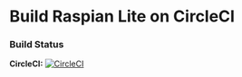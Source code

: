 # Build Raspian Lite on CircleCI

### Build Status

**CircleCI:** [![CircleCI](https://circleci.com/gh/zoff99/raspi_lite_build/tree/master.png?style=badge)](https://circleci.com/gh/zoff99/raspi_lite_build)
